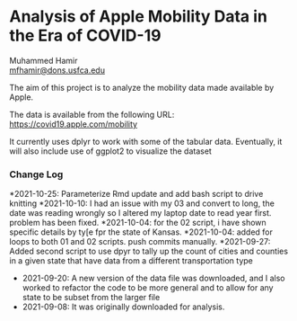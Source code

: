 # Analysis of Apple Mobility Data in the Era of COVID-19

Muhammed Hamir  
mfhamir@dons.usfca.edu

The aim of this project is to analyze the mobility data made available by Apple.

The data is available from the following URL:
https://covid19.apple.com/mobility

It currently uses dplyr to work with some of the tabular data. Eventually, it will also include use of ggplot2 to visualize the dataset

### Change Log

*2021-10-25: Parameterize Rmd update and add bash script to drive knitting
*2021-10-10: I had an issue with my 03 and convert to long, the date was reading wrongly so I altered my laptop date to read year first. problem has been fixed.
*2021-10-04: for the 02 script, i have shown specific details by ty[e fpr the state of Kansas.
*2021-10-04: added for loops to both 01 and 02 scripts. push commits manually.
*2021-09-27: Added second script to use dpyr to tally up the count of cities and counties in a given state that have data from a different transportation type
* 2021-09-20: A new version of the data file was downloaded, and I also worked to refactor the code to be more general and to allow for any state to be subset from the larger file
* 2021-09-08: It was originally downloaded for analysis.

